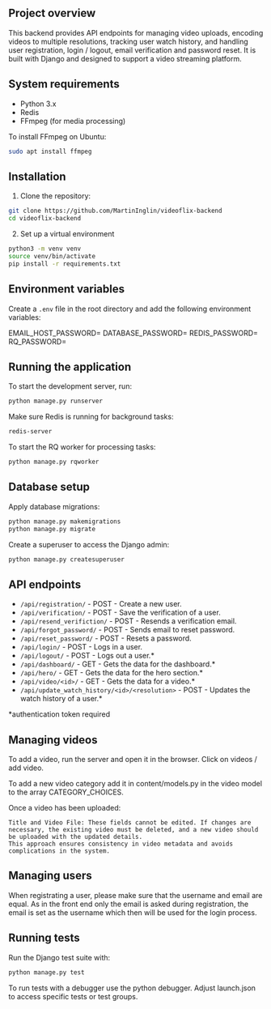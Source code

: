 ## Project overview

This backend provides API endpoints for managing video uploads, encoding videos to multiple resolutions, tracking user watch history, and handling user registration, login / logout, email verification and password reset. It is built with Django and designed to support a video streaming platform.


## System requirements

- Python 3.x
- Redis
- FFmpeg (for media processing)

To install FFmpeg on Ubuntu:

```bash
sudo apt install ffmpeg
```


## Installation

1. Clone the repository:
   
```bash
git clone https://github.com/MartinInglin/videoflix-backend
cd videoflix-backend
```
2. Set up a virtual environment
   
```bash
python3 -m venv venv
source venv/bin/activate
pip install -r requirements.txt
```


## Environment variables
Create a `.env` file in the root directory and add the following environment variables:

EMAIL_HOST_PASSWORD=
DATABASE_PASSWORD=
REDIS_PASSWORD=
RQ_PASSWORD=


## Running the application

To start the development server, run:

```bash
python manage.py runserver
```

Make sure Redis is running for background tasks:

```bash
redis-server
```

To start the RQ worker for processing tasks:

```bash
python manage.py rqworker
```


## Database setup

Apply database migrations:

```bash
python manage.py makemigrations
python manage.py migrate
```

Create a superuser to access the Django admin:

```bash
python manage.py createsuperuser
```


## API endpoints

- `/api/registration/` - POST - Create a new user.
- `/api/verification/` - POST - Save the verification of a user.
- `/api/resend_verifiction/` - POST - Resends a verification email.
- `/api/forgot_password/` - POST - Sends email to reset password.
- `/api/reset_password/` - POST - Resets a password.
- `/api/login/` - POST - Logs in a user.
- `/api/logout/` - POST - Logs out a user.*
- `/api/dashboard/` - GET - Gets the data for the dashboard.*
- `/api/hero/` - GET - Gets the data for the hero section.*
- `/api/video/<id>/` - GET - Gets the data for a video.*
- `/api/update_watch_history/<id>/<resolution>` - POST - Updates the watch history of a user.*

*authentication token required


## Managing videos

To add a video, run the server and open it in the browser. Click on videos / add video.

To add a new video category add it in content/models.py in the video model to the array CATEGORY_CHOICES.

Once a video has been uploaded:

    Title and Video File: These fields cannot be edited. If changes are necessary, the existing video must be deleted, and a new video should be uploaded with the updated details.
    This approach ensures consistency in video metadata and avoids complications in the system.


## Managing users

When registrating a user, please make sure that the username and email are equal. As in the front end only the email is asked during registration, the email is set as the username which then will be used for the login process.

## Running tests

Run the Django test suite with:

```bash
python manage.py test
```

To run tests with a debugger use the python debugger. Adjust launch.json to access specific tests or test groups.